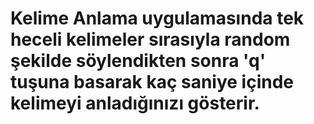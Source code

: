 # Kelime Anlama uygulamasında tek heceli kelimeler sırasıyla random şekilde söylendikten sonra 'q' tuşuna basarak kaç saniye içinde kelimeyi anladığınızı gösterir.
